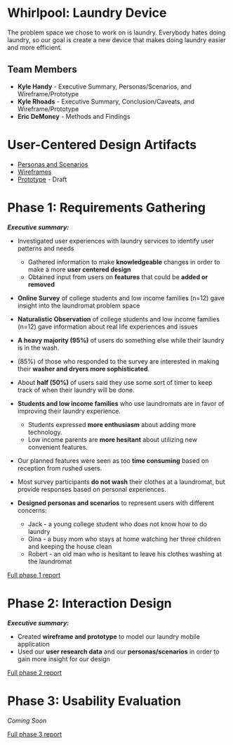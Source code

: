 # Whirlpool: Laundry Device

The problem space we chose to work on is laundry. Everybody hates doing laundry, so our goal is create a new device that makes doing laundry easier and more efficient.

## Team Members

* **Kyle Handy** - Executive Summary, Personas/Scenarios, and Wireframe/Prototype
* **Kyle Rhoads** - Executive Summary, Conclusion/Caveats, and Wireframe/Prototype
* **Eric DeMoney** - Methods and Findings

# User-Centered Design Artifacts

* [Personas and Scenarios](personas-scenarios.md)
* [Wireframes](wireframes.md)
* [Prototype](https://xd.adobe.com/view/72935f84-d459-4b12-a4e3-f2c125af0e65-27c0/) - Draft

# Phase 1: Requirements Gathering

**_Executive summary:_**
* Investigated user experiences with laundry services to identify user patterns and needs
     * Gathered information to make **knowledgeable** changes in order to make a more **user centered design**
     * Obtained input from users on **features** that could be **added or removed**
     
* **Online Survey** of college students and low income families (n=12) gave insight into the laundromat problem space
* **Naturalistic Observation** of college students and low income families (n=12) gave information about real life experiences and issues
* **A heavy majority (95%)** of users do something else while their laundry is in the wash.
* (85%) of those who responded to the survey are interested in making their **washer and dryers more sophisticated**.
* About **half (50%)** of users said they use some sort of timer to keep track of when their laundry will be done.
* **Students and low income families** who use laundromats are in favor of improving their laundry experience.
    * Students expressed **more enthusiasm** about adding more technology.
    * Low income parents are **more hesitant** about utilizing new convenient features. 
* Our planned features were seen as too **time consuming** based on reception from rushed users.
* Most survey participants **do not wash** their clothes at a laundromat, but provide responses based on personal experiences.
* **Designed personas and scenarios** to represent users with different concerns:
   * Jack - a young college student who does not know how to do laundry
   * Gina - a busy mom who stays at home watching her three children and keeping the house clean
   * Robert - an old man who is hesitant to leave his clothes washing at the laundromat


[Full phase 1 report](phase1/)

# Phase 2: Interaction Design

**_Executive summary:_**
* Created **wireframe and prototype** to model our laundry mobile application
* Used our **user research data** and our **personas/scenarios** in order to gain more insight for our design

[Full phase 2 report](phase2/)

# Phase 3: Usability Evaluation

*Coming Soon*

[Full phase 3 report](phase3/)
